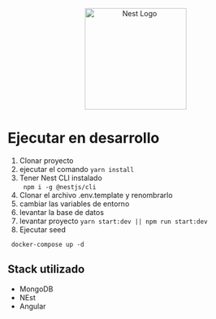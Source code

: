 <p align="center">
  <a href="http://nestjs.com/" target="blank"><img src="https://nestjs.com/img/logo-small.svg" width="200" alt="Nest Logo" /></a>
</p>

# Ejecutar en desarrollo 
1. Clonar proyecto 
2. ejecutar el comando 
``` yarn install ```
3. Tener Nest CLI instalado  
``` npm i -g @nestjs/cli```
4. Clonar el archivo .env.template y renombrarlo
5. cambiar las variables de entorno 
6. levantar la base de datos 
7. levantar proyecto ```yarn start:dev || npm run start:dev```
8. Ejecutar seed
```
 docker-compose up -d 
```


## Stack utilizado 
* MongoDB 
* NEst 
* Angular 